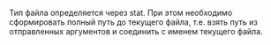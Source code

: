 Тип файла определяется через stat. При этом необходимо сформировать полный путь до текущего файла, т.е. взять путь из отправленных аргументов и соединить с именем текущего файла.